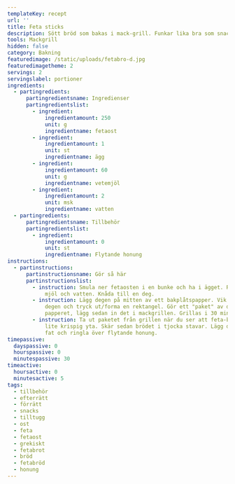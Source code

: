 ```yaml
---
templateKey: recept
url: ''
title: Feta sticks
description: Sött bröd som bakas i mack-grill. Funkar lika bra som snacks eller efterrätt.
tools: Mackgrill
hidden: false
category: Bakning
featuredimage: /static/uploads/fetabro-d.jpg
featuredimagetheme: 2
servings: 2
servingslabel: portioner
ingredients:
  - partingredients:
      partingredientsname: Ingredienser
      partingredientslist:
        - ingredient:
            ingredientamount: 250
            unit: g
            ingredientname: fetaost
        - ingredient:
            ingredientamount: 1
            unit: st
            ingredientname: ägg
        - ingredient:
            ingredientamount: 60
            unit: g
            ingredientname: vetemjöl
        - ingredient:
            ingredientamount: 2
            unit: msk
            ingredientname: vatten
  - partingredients:
      partingredientsname: Tillbehör
      partingredientslist:
        - ingredient:
            ingredientamount: 0
            unit: st
            ingredientname: Flytande honung
instructions:
  - partinstructions:
      partinstructionsname: Gör så här
      partinstructionslist:
        - instruction: Smula ner fetaosten i en bunke och ha i ägget. Rör runt. Ha sedan i
            mjöl och vatten. Knåda till en deg.
        - instruction: Lägg degen på mitten av ett bakplåtspapper. Vik över papperet på
            degen och tryck ut/forma en rektangel. Gör ett "paket" av degen och
            papperet, lägg sedan in det i mackgrillen. Grillas i 30 minuter.
        - instruction: Ta ut paketet från grillen när du ser att feta-brödet fått färg och
            lite krispig yta. Skär sedan brödet i tjocka stavar. Lägg dem på ett
            fat och ringla över flytande honung.
timepassive:
  dayspassive: 0
  hourspassive: 0
  minutespassive: 30
timeactive:
  hoursactive: 0
  minutesactive: 5
tags:
  - tillbehör
  - efterrätt
  - förrätt
  - snacks
  - tilltugg
  - ost
  - feta
  - fetaost
  - grekiskt
  - fetabrot
  - bröd
  - fetabröd
  - honung
---
```

